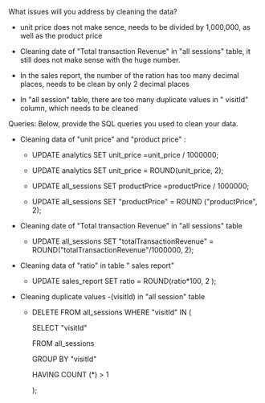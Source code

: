 What issues will you address by cleaning the data?
- unit price does not make sence, needs to be divided by 1,000,000, as well as the product price

- Cleaning date of "Total transaction Revenue" in "all sessions" table, it still does not make sense with the huge number.

- In the sales report, the number of the ration has too many decimal places, needs to be clean by only 2 decimal places

- In "all session" table, there are too many duplicate values in " visitId" column, which needs to be cleaned



Queries:
Below, provide the SQL queries you used to clean your data.
- Cleaning data of "unit price" and "product price" :
  * UPDATE analytics
    SET unit_price =unit_price / 1000000;
  * UPDATE analytics
    SET unit_price = ROUND(unit_price, 2);

  * UPDATE all_sessions
    SET productPrice =productPrice / 1000000;
  * UPDATE all_sessions
    SET "productPrice" = ROUND ("productPrice", 2);

- Cleaning date of "Total transaction Revenue" in "all sessions" table
  * UPDATE all_sessions
    SET "totalTransactionRevenue" = ROUND("totalTransactionRevenue"/1000000, 2);     


- Cleaning data of "ratio" in table " sales report"
  * UPDATE sales_report
    SET ratio = ROUND(ratio*100, 2 );


- Cleaning duplicate values -(visitId) in "all session" table

  * DELETE FROM all_sessions
    WHERE "visitId" IN (

      SELECT "visitId"

      FROM all_sessions

      GROUP BY "visitId"

      HAVING COUNT (*) > 1

    );
